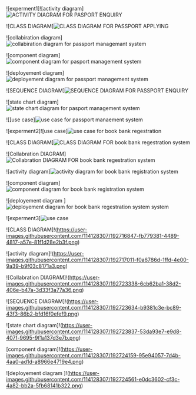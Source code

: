 ![experment1]![activity diagram]![ACTIVITY DIAGRAM FOR PASPORT ENQUIRY](https://user-images.githubusercontent.com/114128307/192435065-9641c745-144f-4c1d-829a-aeee8e9b68e9.JPG)

![CLASS DIAGRAM]![CLASS DIAGRAM FOR PASSPORT APPLYING](https://user-images.githubusercontent.com/114128307/192435205-93792bd7-def1-4f53-af0c-30a2c0815e27.JPG)

![collabiration diagram]![collabiration diagram for passport managemant system](https://user-images.githubusercontent.com/114128307/192435298-75f7fdd8-47d4-4325-964e-e0301c786b45.JPG)

![component diagram]![component diagram for pasport management system](https://user-images.githubusercontent.com/114128307/192435354-32716500-09de-47a4-b65e-45c8927263b1.JPG)

![deployement diagram]![deployement diagram for passport management system](https://user-images.githubusercontent.com/114128307/192435405-5b9a00da-8394-4c9c-940a-f9119323e825.JPG)

![SEQUENCE DIAGRAM]![SEQUENCE DIAGRAM FOR PASSPORT ENQUIRY](https://user-images.githubusercontent.com/114128307/192435480-a3c99291-f188-4e5d-b373-2391f218b173.JPG)

![state chart diagram]![state chart diagram for pasport management system](https://user-images.githubusercontent.com/114128307/192435501-db2642bb-792c-4740-ba8c-c38773c0a3e8.JPG)

![[use case]![use case for passport manaement system](https://user-images.githubusercontent.com/114128307/192436637-df228496-b7ec-42cb-9429-0630ccdbf154.JPG)

![experment2]![use case]![use case for book bank regestration](https://user-images.githubusercontent.com/114128307/192447318-48493ae9-2f0e-468c-8001-6cff2ede6cc3.JPG)

![CLASS DIAGRAM]![CLASS DIAGRAM FOR book bank regestration system](https://user-images.githubusercontent.com/114128307/192447552-876f93b1-65e2-4f84-b18d-2fbd38bfcf10.JPG)

![Collabration  DIAGRAM]![Collabration  DIAGRAM FOR book bank regestration system](https://user-images.githubusercontent.com/114128307/192447945-fa24d01e-5d03-4d89-a340-f2d4d5af264b.JPG)

![activity diagram]![activity diagram for book bank registration system](https://user-images.githubusercontent.com/114128307/192447946-cc818870-c4ab-454c-96cc-c71108099851.JPG)

![component diagram]![component diagram for book bank registration system](https://user-images.githubusercontent.com/114128307/192449647-1e90cdd4-1c4d-4183-8096-70aa5bebeb79.JPG)

![deployement diagram ]![deployement diagram for book bank regestration system system](https://user-images.githubusercontent.com/114128307/192459020-afe0208a-dcc1-4495-bbcf-c4bc93463c7c.JPG)

![experment3]![use case](https://user-images.githubusercontent.com/114128307/192716569-ca3d3be8-f43a-4a19-8f38-a9c05d9859db.png)

![CLASS DIAGRAM]!(https://user-images.githubusercontent.com/114128307/192716847-fb779381-4489-4817-a57e-81f1d28e2b3f.png)

![activity diagram]!(https://user-images.githubusercontent.com/114128307/192717011-f0a6786d-1ffd-4e00-9a39-b9f03c8171a3.png)

![Collabration  DIAGRAM]!(https://user-images.githubusercontent.com/114128307/192723338-6cb62ba1-38d2-406e-b47a-3d33f3a77a36.png)

![SEQUENCE DIAGRAM]!(https://user-images.githubusercontent.com/114128307/192723634-b9381c3e-bc89-43f3-86b2-bfd16f0efef9.png)


![state chart diagram]!(https://user-images.githubusercontent.com/114128307/192723837-53da93e7-e9d8-407f-9695-9f1a137d3e7b.png)

[component diagram]!(https://user-images.githubusercontent.com/114128307/192724159-95e94057-7d4b-4aa0-ad1d-a8966e4719e4.png)

![deployement diagram ]!(https://user-images.githubusercontent.com/114128307/192724561-e0dc3602-cf3c-4a82-bb2a-5fb68141b322.png)


